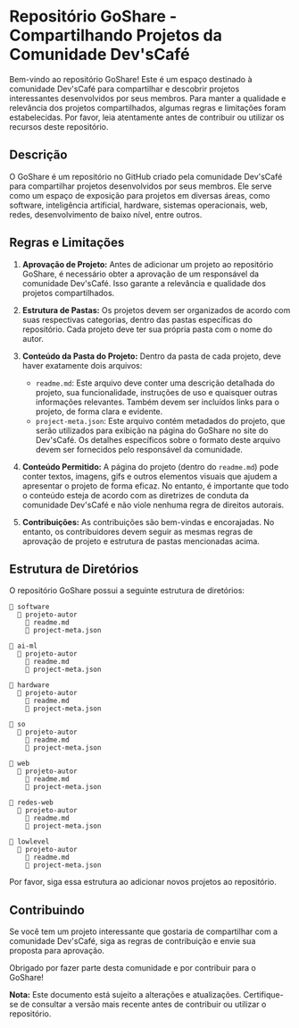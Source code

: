 # Repositório GoShare - Compartilhando Projetos da Comunidade Dev'sCafé

Bem-vindo ao repositório GoShare! Este é um espaço destinado à comunidade Dev'sCafé para compartilhar e descobrir projetos interessantes desenvolvidos por seus membros. Para manter a qualidade e relevância dos projetos compartilhados, algumas regras e limitações foram estabelecidas. Por favor, leia atentamente antes de contribuir ou utilizar os recursos deste repositório.

## Descrição

O GoShare é um repositório no GitHub criado pela comunidade Dev'sCafé para compartilhar projetos desenvolvidos por seus membros. Ele serve como um espaço de exposição para projetos em diversas áreas, como software, inteligência artificial, hardware, sistemas operacionais, web, redes, desenvolvimento de baixo nível, entre outros.

## Regras e Limitações

1. **Aprovação de Projeto:** Antes de adicionar um projeto ao repositório GoShare, é necessário obter a aprovação de um responsável da comunidade Dev'sCafé. Isso garante a relevância e qualidade dos projetos compartilhados.

2. **Estrutura de Pastas:** Os projetos devem ser organizados de acordo com suas respectivas categorias, dentro das pastas específicas do repositório. Cada projeto deve ter sua própria pasta com o nome do autor.

3. **Conteúdo da Pasta do Projeto:** Dentro da pasta de cada projeto, deve haver exatamente dois arquivos:
   - `readme.md`: Este arquivo deve conter uma descrição detalhada do projeto, sua funcionalidade, instruções de uso e quaisquer outras informações relevantes. Também devem ser incluídos links para o projeto, de forma clara e evidente.
   - `project-meta.json`: Este arquivo contém metadados do projeto, que serão utilizados para exibição na página do GoShare no site do Dev'sCafé. Os detalhes específicos sobre o formato deste arquivo devem ser fornecidos pelo responsável da comunidade.

4. **Conteúdo Permitido:** A página do projeto (dentro do `readme.md`) pode conter textos, imagens, gifs e outros elementos visuais que ajudem a apresentar o projeto de forma eficaz. No entanto, é importante que todo o conteúdo esteja de acordo com as diretrizes de conduta da comunidade Dev'sCafé e não viole nenhuma regra de direitos autorais.

5. **Contribuições:** As contribuições são bem-vindas e encorajadas. No entanto, os contribuidores devem seguir as mesmas regras de aprovação de projeto e estrutura de pastas mencionadas acima.

## Estrutura de Diretórios

O repositório GoShare possui a seguinte estrutura de diretórios:
```
📁 software
  📁 projeto-autor
    📄 readme.md
    📄 project-meta.json

📁 ai-ml
  📁 projeto-autor
    📄 readme.md
    📄 project-meta.json

📁 hardware
  📁 projeto-autor
    📄 readme.md
    📄 project-meta.json

📁 so
  📁 projeto-autor
    📄 readme.md
    📄 project-meta.json

📁 web
  📁 projeto-autor
    📄 readme.md
    📄 project-meta.json

📁 redes-web
  📁 projeto-autor
    📄 readme.md
    📄 project-meta.json

📁 lowlevel
  📁 projeto-autor
    📄 readme.md
    📄 project-meta.json

```

Por favor, siga essa estrutura ao adicionar novos projetos ao repositório.

## Contribuindo

Se você tem um projeto interessante que gostaria de compartilhar com a comunidade Dev'sCafé, siga as regras de contribuição e envie sua proposta para aprovação.

Obrigado por fazer parte desta comunidade e por contribuir para o GoShare!

**Nota:** Este documento está sujeito a alterações e atualizações. Certifique-se de consultar a versão mais recente antes de contribuir ou utilizar o repositório.
